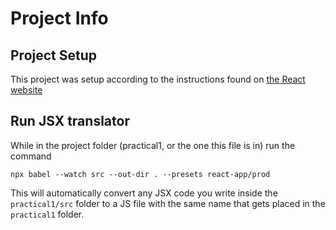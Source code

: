 # Project Info

## Project Setup

This project was setup according to the instructions found on [the React website](https://reactjs.org/docs/add-react-to-a-website.html#optional-try-react-with-jsx)

## Run JSX translator

While in the project folder (practical1, or the one this file is in) run the command

```Terminal
npx babel --watch src --out-dir . --presets react-app/prod
```

This will automatically convert any JSX code you write inside the `practical1/src` folder to a JS file with the same name that gets placed in the `practical1` folder.
